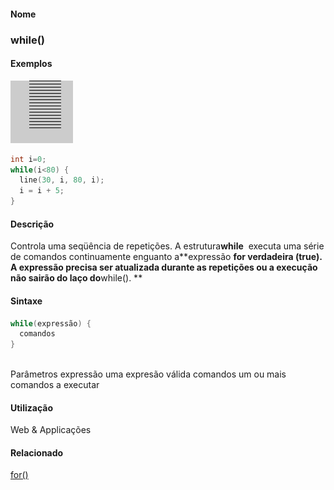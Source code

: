 
#### Nome
### while()

#### Exemplos
<img border="0" height="100" src="media/while_.gif" width="100"/>

```pde
int i=0; 
while(i<80) { 
  line(30, i, 80, i); 
  i = i + 5; 
} 

```

#### Descrição
Controla uma seqüência de repetições. A estrutura**while**  executa uma série de comandos continuamente enguanto a**expressão **for verdadeira (**true**).
A expressão precisa ser atualizada durante as
repetições ou a execução não
sairão do laço do**while(). **

#### Sintaxe
```pde
while(expressão) {
  comandos
}
            
```
Parâmetros
expressão
uma expresão válida
comandos
um ou mais comandos a executar

#### Utilização

	
Web & Applicações

#### Relacionado
[for()](for_)
